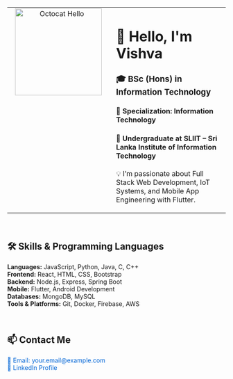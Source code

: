 <table>
  <tr>
    <td width="220" valign="top" align="center">
      <img src="https://octodex.github.com/images/daftpunktocat-thomas.gif" width="200" alt="Octocat Hello" />
    </td>
    <td valign="top" style="padding-left: 15px;">
      <h1>👋 Hello, I'm <strong>Vishva</strong></h1>
      <h3>🎓 BSc (Hons) in Information Technology</h3>
      <h4>🔧 Specialization: Information Technology</h4>
      <h4>🏫 Undergraduate at <strong>SLIIT – Sri Lanka Institute of Information Technology</strong></h4>
      <p>💡 I’m passionate about Full Stack Web Development, IoT Systems, and Mobile App Engineering with Flutter.</p>
    </td>
  </tr>
</table>

<br/>

<!-- Skills Section -->
<h2>🛠 Skills & Programming Languages</h2>
<p>
  <strong>Languages:</strong> JavaScript, Python, Java, C, C++ <br/>
  <strong>Frontend:</strong> React, HTML, CSS, Bootstrap <br/>
  <strong>Backend:</strong> Node.js, Express, Spring Boot <br/>
  <strong>Mobile:</strong> Flutter, Android Development <br/>
  <strong>Databases:</strong> MongoDB, MySQL <br/>
  <strong>Tools & Platforms:</strong> Git, Docker, Firebase, AWS
</p>

<br/>

<!-- Contact Links -->
<h2>📫 Contact Me</h2>
<p>
  <a href="mailto:your.email@example.com" style="text-decoration:none; color:#0366d6;">
    📧 Email: your.email@example.com
  </a>  
  <br/>
  <a href="https://www.linkedin.com/in/your-linkedin-profile" target="_blank" rel="noopener noreferrer" style="text-decoration:none; color:#0366d6;">
    🔗 LinkedIn Profile
  </a>
</p>
